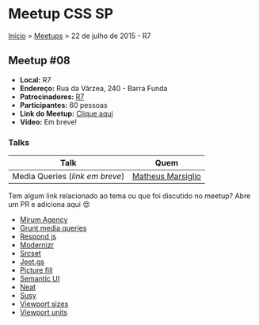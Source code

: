 Meetup CSS SP
======

[Início](../README.md) > [Meetups](../meetups.md) > 22 de julho de 2015 - R7

## Meetup #08

* **Local:** R7
* **Endereço:** Rua da Várzea, 240 - Barra Funda
* **Patrocinadores:** [R7](http://www.r7.com/)
* **Participantes:** 60 pessoas
* **Link do Meetup:** [Clique aqui](http://www.meetup.com/pt/CSS-SP/events/223675287/?) 
* **Vídeo:** Em breve!

### Talks

| Talk                            | Quem                                                               
| ------------------------------  | ------------------------------------------------------------------ 
| Media Queries (*link em breve*) | [Matheus Marsiglio](https://twitter.com/matmarsiglio)


Tem algum link relacionado ao tema ou que foi discutido no meetup? Abre um PR e adiciona aqui :heart_eyes:

* [Mirum Agency](http://www.mirumagency.com/sao-paulo)
* [Grunt media queries](https://github.com/buildingblocks/grunt-combine-media-queries)
* [Respond js](https://github.com/scottjehl/Respond)
* [Modernizr](http://modernizr.com/)
* [Srcset](http://caniuse.com/#feat=srcset)
* [Jeet.gs](http://jeet.gs/)
* [Picture fill](https://css-tricks.com/please-update-picturefill/)
* [Semantic UI](http://semantic-ui.com/)
* [Neat](http://neat.bourbon.io/)
* [Susy](http://susy.oddbird.net/)
* [Viewport sizes](http://viewportsizes.com/)
* [Viewport units](http://caniuse.com/#feat=viewport-units)
